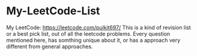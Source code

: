 # My-LeetCode-List
My LeetCode: https://leetcode.com/pulkit697/
This is a kind of revision list or a best pick list, out of all the leetcode problems.
Every question mentioned here, has somthing unique about it, or has a approach very different from general approaches.
